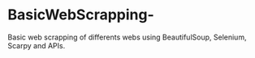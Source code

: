 # BasicWebScrapping-
Basic web scrapping of differents webs using BeautifulSoup, Selenium, Scarpy and APIs.
